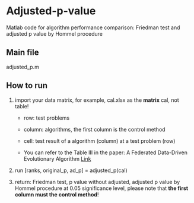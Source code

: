 # Adjusted-p-value
Matlab code for algorithm performance comparison: Friedman test and adjusted p value by Hommel procedure

## Main file

adjusted_p.m



## How to run

1. import your data matrix, for example, cal.xlsx as the **matrix** cal, not table!

   - row: test problems

   - column: algorithms, the first column is the control method

   - cell: test result of a algorithm (column) at a test problem (row)

   - You can refer to the Table III in the paper: A Federated Data-Driven Evolutionary Algorithm [Link](https://arxiv.org/pdf/2102.08288.pdf)

     

2. run [ranks, original_p, ad_p] = adjusted_p(cal)

3. return: Friedman test, p value without adjusted, adjusted p value by  Hommel procedure at 0.05 significance level, please note that **the first column must the control method**!

